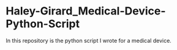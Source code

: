 # Haley-Girard_Medical-Device-Python-Script
In this repository is the python script I wrote for a medical device.
